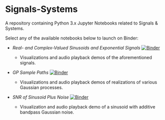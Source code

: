 # Signals-Systems
A repository containing Python 3.x Jupyter Notebooks related to Signals &amp; Systems.

Select any of the available notebooks below to launch on Binder:
  
- _Real- and Complex-Valued Sinusoids and Exponential Signals_
  [![Binder](http://mybinder.org/badge_logo.svg)](https://mybinder.org/v2/gh/anagnostop/Signals-Systems.git/master?filepath=Real-%20and%20Complex-Valued%20Sinusoids%20and%20Exponential%20Signals.ipynb)
  - Visualizations and audio playback demos of the aforementioned signals.  

- _GP Sample Paths_
  [![Binder](http://mybinder.org/badge_logo.svg)](https://mybinder.org/v2/gh/anagnostop/Signals-Systems.git/master?filepath=GP%20Sample%20Paths.ipynb)
  - Visualizations and audio playback demos of realizations of various Gaussian processes.  

- _SNR of Sinusoid Plus Noise_
  [![Binder](http://mybinder.org/badge_logo.svg)](https://mybinder.org/v2/gh/anagnostop/Signals-Systems.git/master?filepath=SNR%20of%20Sinusoid%20Plus%20Noise.ipynb)
  - Visualization and audio playback demo of a sinusoid with additive bandpass Gaussian noise.  
